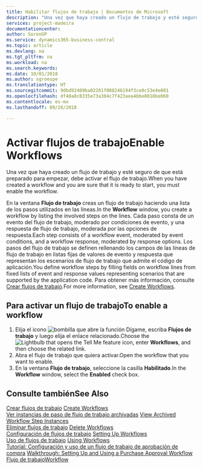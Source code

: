 ```yaml
---
title: Habilitar flujos de trabajo | Documentos de Microsoft
description: "Una vez que haya creado un flujo de trabajo y esté seguro de que está preparado para empezar, debe activar el flujo de trabajo."
services: project-madeira
documentationcenter: 
author: SorenGP
ms.service: dynamics365-business-central
ms.topic: article
ms.devlang: na
ms.tgt_pltfrm: na
ms.workload: na
ms.search.keywords: 
ms.date: 10/01/2018
ms.author: sgroespe
ms.translationtype: HT
ms.sourcegitcommit: 9dbd92409ba02281f008246194f3ce0c53e4e001
ms.openlocfilehash: df48a8c8335e73a304c7f423aea4bbe8018be060
ms.contentlocale: es-mx
ms.lasthandoff: 09/28/2018

---
```

# <a name="enable-workflows"></a><span data-ttu-id="6fcaa-103">Activar flujos de trabajo</span><span class="sxs-lookup"><span data-stu-id="6fcaa-103">Enable Workflows</span></span>
<span data-ttu-id="6fcaa-104">Una vez que haya creado un flujo de trabajo y esté seguro de que está preparado para empezar, debe activar el flujo de trabajo.</span><span class="sxs-lookup"><span data-stu-id="6fcaa-104">When you have created a workflow and you are sure that it is ready to start, you must enable the workflow.</span></span>  

 <span data-ttu-id="6fcaa-105">En la ventana **Flujo de trabajo** creas un flujo de trabajo haciendo una lista de los pasos utilizados en las líneas.</span><span class="sxs-lookup"><span data-stu-id="6fcaa-105">In the **Workflow** window, you create a workflow by listing the involved steps on the lines.</span></span> <span data-ttu-id="6fcaa-106">Cada paso consta de un evento del flujo de trabajo, moderado por condiciones de evento, y una respuesta de flujo de trabajo, moderada por las opciones de respuesta.</span><span class="sxs-lookup"><span data-stu-id="6fcaa-106">Each step consists of a workflow event, moderated by event conditions, and a workflow response, moderated by response options.</span></span> <span data-ttu-id="6fcaa-107">Los pasos del flujo de trabajo se definen rellenando los campos de las líneas de flujo de trabajo en listas fijas de valores de evento y respuesta que representan los escenarios de flujo de trabajo que admite el código de aplicación.</span><span class="sxs-lookup"><span data-stu-id="6fcaa-107">You define workflow steps by filling fields on workflow lines from fixed lists of event and response values representing scenarios that are supported by the application code.</span></span> <span data-ttu-id="6fcaa-108">Para obtener más información, consulte [Crear flujos de trabajo](across-how-to-create-workflows.md).</span><span class="sxs-lookup"><span data-stu-id="6fcaa-108">For more information, see [Create Workflows](across-how-to-create-workflows.md).</span></span>  

## <a name="to-enable-a-workflow"></a><span data-ttu-id="6fcaa-109">Para activar un flujo de trabajo</span><span class="sxs-lookup"><span data-stu-id="6fcaa-109">To enable a workflow</span></span>  
1.  <span data-ttu-id="6fcaa-110">Elija el icono ![bombilla que abre la función Dígame](media/ui-search/search_small.png "Dígame que desea hacer"), escriba **Flujos de trabajo** y luego elija el enlace relacionado.</span><span class="sxs-lookup"><span data-stu-id="6fcaa-110">Choose the ![Lightbulb that opens the Tell Me feature](media/ui-search/search_small.png "Tell me what you want to do") icon, enter **Workflows**, and then choose the related link.</span></span>  
2.  <span data-ttu-id="6fcaa-111">Abra el flujo de trabajo que quiera activar.</span><span class="sxs-lookup"><span data-stu-id="6fcaa-111">Open the workflow that you want to enable.</span></span>  
3.  <span data-ttu-id="6fcaa-112">En la ventana **Flujo de trabajo**, seleccione la casilla **Habilitado**.</span><span class="sxs-lookup"><span data-stu-id="6fcaa-112">In the **Workflow** window, select the **Enabled** check box.</span></span>  

## <a name="see-also"></a><span data-ttu-id="6fcaa-113">Consulte también</span><span class="sxs-lookup"><span data-stu-id="6fcaa-113">See Also</span></span>  
 <span data-ttu-id="6fcaa-114">[Crear flujos de trabajo](across-how-to-create-workflows.md) </span><span class="sxs-lookup"><span data-stu-id="6fcaa-114">[Create Workflows](across-how-to-create-workflows.md) </span></span>  
 <span data-ttu-id="6fcaa-115">[Ver instancias de paso de flujo de trabajo archivadas](across-how-to-view-archived-workflow-step-instances.md) </span><span class="sxs-lookup"><span data-stu-id="6fcaa-115">[View Archived Workflow Step Instances](across-how-to-view-archived-workflow-step-instances.md) </span></span>  
 <span data-ttu-id="6fcaa-116">[Eliminar flujos de trabajo](across-how-to-delete-workflows.md) </span><span class="sxs-lookup"><span data-stu-id="6fcaa-116">[Delete Workflows](across-how-to-delete-workflows.md) </span></span>  
 <span data-ttu-id="6fcaa-117">[Configuración de flujos de trabajo](across-set-up-workflows.md) </span><span class="sxs-lookup"><span data-stu-id="6fcaa-117">[Setting Up Workflows](across-set-up-workflows.md) </span></span>  
 <span data-ttu-id="6fcaa-118">[Uso de flujos de trabajo](across-use-workflows.md) </span><span class="sxs-lookup"><span data-stu-id="6fcaa-118">[Using Workflows](across-use-workflows.md) </span></span>  
 <span data-ttu-id="6fcaa-119">[Tutorial: Configuración y uso de un flujo de trabajo de aprobación de compra](walkthrough-setting-up-and-using-a-purchase-approval-workflow.md) </span><span class="sxs-lookup"><span data-stu-id="6fcaa-119">[Walkthrough: Setting Up and Using a Purchase Approval Workflow](walkthrough-setting-up-and-using-a-purchase-approval-workflow.md) </span></span>  
 [<span data-ttu-id="6fcaa-120">Flujo de trabajo</span><span class="sxs-lookup"><span data-stu-id="6fcaa-120">Workflow</span></span>](across-workflow.md)   

